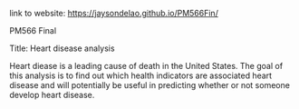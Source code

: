 link to website: https://jaysondelao.github.io/PM566Fin/

PM566 Final

Title: Heart disease analysis

Heart diease is a leading cause of death in the United States.  The goal of this analysis is to find out which health indicators are associated heart disease and will potentially be useful in predicting whether or not someone develop heart disease.

